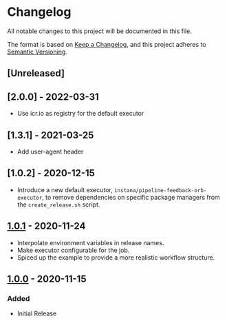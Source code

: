 # Changelog

All notable changes to this project will be documented in this file.

The format is based on [Keep a Changelog](https://keepachangelog.com/en/1.0.0/), and this project adheres to [Semantic Versioning](https://semver.org/spec/v2.0.0.html).

## [Unreleased]

## [2.0.0] - 2022-03-31

- Use icr.io as registry for the default executor

## [1.3.1] - 2021-03-25

- Add user-agent header

## [1.0.2] - 2020-12-15

- Introduce a new default executor, `instana/pipeline-feedback-orb-executor`, to remove dependencies on specific package managers from the `create_release.sh` script.

## [1.0.1] - 2020-11-24

- Interpolate environment variables in release names.
- Make executor configurable for the job.
- Spiced up the example to provide a more realistic workflow structure.

## [1.0.0] - 2020-11-15

### Added

- Initial Release

[1.0.1]: https://github.com/instana/pipeline-feedback-orb/tag/v1.0.1
[1.0.0]: https://github.com/instana/pipeline-feedback-orb/tag/v1.0.0
